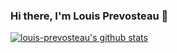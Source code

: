 ### Hi there, I'm Louis Prevosteau 👋

[![louis-prevosteau's github stats](https://github-readme-stats.vercel.app/api?username=louis-prevosteau&show_icons=true&?theme=dark)](https://github.com/louis-prevosteau)

<!--
**louis-prevosteau/louis-prevosteau** is a ✨ _special_ ✨ repository because its `README.md` (this file) appears on your GitHub profile.

Here are some ideas to get you started:

- 🔭 I’m currently working on ...
- 🌱 I’m currently learning ...
- 👯 I’m looking to collaborate on ...
- 🤔 I’m looking for help with ...
- 💬 Ask me about ...
- 📫 How to reach me: ...
- 😄 Pronouns: ...
- ⚡ Fun fact: ...
-->
